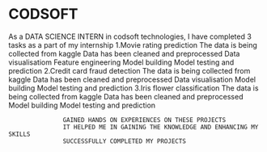 # CODSOFT
As a DATA SCIENCE INTERN in codsoft technologies,
I  have completed 3 tasks as a part of my internship
           1.Movie rating prediction
                       The data is being collected from kaggle
                       Data has been cleaned and preprocessed
                       Data visualisatiom
                       Feature engineering
                       Model building
                       Model testing and prediction
            2.Credit card fraud detection
                       The data is being collected from kaggle
                       Data has been cleaned and preprocessed
                       Data visualisation
                       Model building
                       Model testing and prediction
            3.Iris flower classification
                       The data is being collected from kaggle
                       Data has been cleaned and preprocessed
                       Model building
                       Model testing and prediction


                   GAINED HANDS ON EXPERIENCES ON THESE PROJECTS 
                   IT HELPED ME IN GAINING THE KNOWLEDGE AND ENHANCING MY SKILLS    
                   SUCCESSFULLY COMPLETED MY PROJECTS
